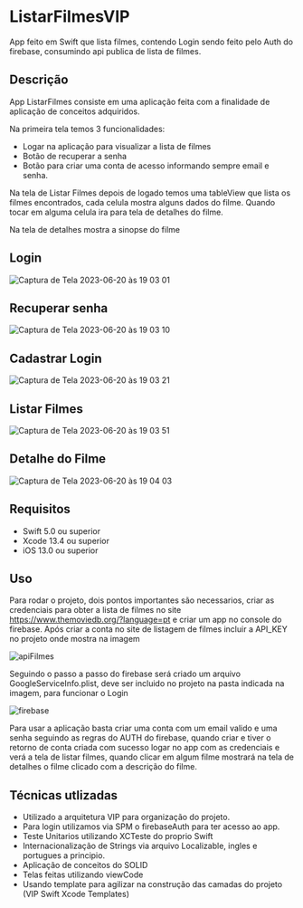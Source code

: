 # ListarFilmesVIP

App feito em Swift que lista filmes, contendo Login sendo feito pelo Auth do firebase, consumindo api publica de lista de filmes.

## Descrição

App ListarFilmes consiste em uma aplicação feita com a finalidade de aplicação de conceitos adquiridos.

Na primeira tela temos 3 funcionalidades:
- Logar na aplicação para visualizar a lista de filmes 
- Botão de recuperar a senha
- Botão para criar uma conta de acesso informando sempre email e senha.

Na tela de Listar Filmes depois de logado temos uma tableView que lista os filmes encontrados, cada celula mostra alguns dados do filme.
Quando tocar em alguma celula ira para tela de detalhes do filme.

Na tela de detalhes mostra a sinopse do filme

## Login

![Captura de Tela 2023-06-20 às 19 03 01](https://github.com/willmoreira/ListarFilmesVIP/assets/32074474/4aa82c03-848a-4f9a-b1d7-867f2b18e2b8)

## Recuperar senha

![Captura de Tela 2023-06-20 às 19 03 10](https://github.com/willmoreira/ListarFilmesVIP/assets/32074474/873135d2-91f2-4537-ad45-8a3fa51529d2)

## Cadastrar Login

![Captura de Tela 2023-06-20 às 19 03 21](https://github.com/willmoreira/ListarFilmesVIP/assets/32074474/0eeef5d4-8511-4111-9ceb-67924f0cd9cd)

## Listar Filmes

![Captura de Tela 2023-06-20 às 19 03 51](https://github.com/willmoreira/ListarFilmesVIP/assets/32074474/267623c2-5b11-4525-ba47-c282189597a6)

## Detalhe do Filme

![Captura de Tela 2023-06-20 às 19 04 03](https://github.com/willmoreira/ListarFilmesVIP/assets/32074474/aee53b66-4c2f-46c7-a896-2f064dce41a2)

## Requisitos

- Swift 5.0 ou superior
- Xcode 13.4 ou superior
- iOS 13.0 ou superior

## Uso
Para rodar o projeto, dois pontos importantes são necessarios, criar as credenciais para obter a lista de filmes no site https://www.themoviedb.org/?language=pt e criar um app no console do firebase.
Após criar a conta no site de listagem de filmes incluir a API_KEY no projeto onde mostra na imagem

![apiFilmes](https://github.com/willmoreira/ListarFilmesVIP/assets/32074474/6edc3a42-43f2-4850-8fc5-1d6572b4b0da)

Seguindo o passo a passo do firebase será criado um arquivo GoogleServiceInfo.plist, deve ser incluido no projeto na pasta indicada na imagem, para funcionar o Login

![firebase](https://github.com/willmoreira/ListarFilmesVIP/assets/32074474/b3a061ca-399e-4bd5-a3dd-affb01f9b55f)

Para usar a aplicação basta criar uma conta com um email valido e uma senha seguindo as regras do AUTH do firebase, quando criar e tiver o retorno de conta criada com sucesso logar no app com as credenciais e verá a tela de listar filmes, quando clicar em algum filme mostrará na tela de detalhes o filme clicado com a descrição do filme.

## Técnicas utlizadas

- Utilizado a arquitetura VIP para organização do projeto.
- Para login utilizamos via SPM o firebaseAuth para ter acesso ao app.
- Teste Unitarios utilizando XCTeste do proprio Swift
- Internacionalização de Strings via arquivo Localizable, ingles e portugues a principio.
- Aplicação de conceitos do SOLID
- Telas feitas utilizando viewCode
- Usando template para agilizar na construção das camadas do projeto (VIP Swift Xcode Templates)
